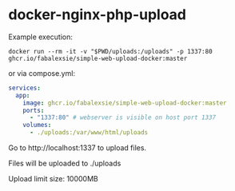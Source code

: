 # docker-nginx-php-upload

Example execution:

```
docker run --rm -it -v "$PWD/uploads:/uploads" -p 1337:80 ghcr.io/fabalexsie/simple-web-upload-docker:master
```

or via compose.yml:

```yaml
services:
  app:
    image: ghcr.io/fabalexsie/simple-web-upload-docker:master
    ports:
      - "1337:80" # webserver is visible on host port 1337
    volumes:
      - ./uploads:/var/www/html/uploads
```

Go to http://localhost:1337 to upload files.

Files will be uploaded to ./uploads

Upload limit size: 10000MB
